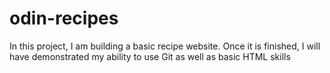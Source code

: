 # odin-recipes

In this project, I am building a basic recipe website. Once it is
finished, I will have demonstrated my ability to use Git as well as
basic HTML skills